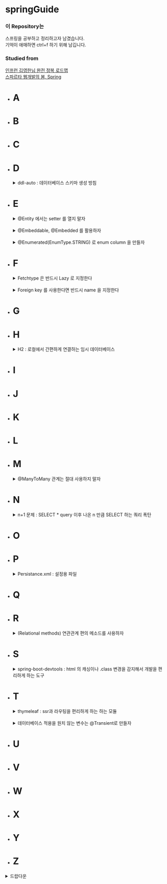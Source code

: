 # springGuide

### 이 Repository는

스프링을 공부하고 정리하고자 남겼습니다.   
기억이 애매하면 ctrl+f 하기 위해 남깁니다.

### Studied from

[인프런 김영한님 완전 정복 로드맵](https://www.inflearn.com/roadmaps/149)   
[스파르타 웹개발의 봄, Spring](https://spartacodingclub.kr/)

* # A
* # B
* # C
* # D
  <details>
  <summary>
  ddl-auto : 데이터베이스 스키마 생성 방침
  </summary>
  <br>
  
  application properties 에 `spring.jpa.hibernate.ddl-auto=` 형태로 존재한다.   
  
  create : 기존 태이블 삭제 후 다시 생성   
  create-drop : create 와 같지만 종료 시점에 삭제   
  update : 변경분만 반영   
  validate : 엔티티와 테이블이 매핑되었는지 확인   
  none : 사용안함   
  
  개발 초기 단계 : create, update    
  테스트 서버 : update, validate      
  운영 서버 : validate, none   
  </details>
* # E
  <details>
  <summary>
  @Entity 에서는 setter 를 열지 말자
  </summary>
  <br>

  @Setter 가 열려 있어 너무 많은 변경 포인트가 있다면 유지보수가 어렵다   
  @Setter 는 그 의도를 파악하기 어렵다.    
  또한 객체의 일관성을 보장하기 어렵다.     
  Constructor, builder 를 최대한 활용하자.    
  가령 사용하더라도 정해진 비즈니스 로직을 짜서 규정하고 사용하자.
  </details>
  <br>
  
  <details>
  <summary>
  @Embeddable, @Embedded 를 활용하자
  </summary>
  <br>

  Entity 내부 Class 를 관계형 연결(일 대 다, 일 대 일...etc) 없이 나타낼 수 있다         
  Java 내에서만 적용된다   
  @Embeddable   
  
  ```java
  @Embeddable
  @Getter
  public class Address {
  private  String city;
  private String street;
  private String zipcode;
  }
  ``` 
  
  @Embedded
  ```java
  @NoArgsConstructor(access = AccessLevel.PROTECTED)
  @Getter
  @Entity
  public class Member {
      @Id
      @GeneratedValue(strategy = GenerationType.IDENTITY)
      @Column(name = "member_id")
      private Long id;
  
      @Column
      private String name;
  
      @Embedded
      private Address address;
  }
  ``` 
  
  Java 내에서만 적용되며 database 에 관계형으로 정의되지 않는다.   
  ![](../../../../../../images/@embedded.PNG)
  </details>
  <br>

  <details>
  <summary>
  @Enumerated(EnumType.STRING) 로 enum column 을 만들자
  </summary>
  <br>

  반드시 EnumType.STRING 을 사용하자    
  Integer 는 enum 이 삭제/변경되었을 때 같은 숫자가 중복되어 사용된다   
  
  ```java
  enum OrderStatus {
    ORDER, CANCEL;
  }
  ```  
  
  ```java
  @Getter
  @Entity
  public class Order {
      @Id
      @GeneratedValue(strategy = GenerationType.IDENTITY)
      private Long id;
    
      @Enumerated(EnumType.STRING)
      private OrderStatus status;
  }
  ```
  </details>

* # F
  <details>
  <summary>
  Fetchtype 은 반드시 Lazy 로 지정한다
  </summary>
  <br>

  모든 연관된 테이블들이 딸려 나와서 n+1 폭탄을 맞고 싶지 않다면 lazy 로 사용하자      
  쿼리는 본인이 customize 하여 최적화 할 수 있게끔 만들어야 한다   
  
  fetchtype 을 지정하지 않은 경우   
  @ManyToOne 의 경우 FetchType 은 eager 이며   
  @OneToMany 의 경우 FetchType 은 lazy 이다.   
  
  @ManyToOne 에 주의하자.    
  
  lazy 가 설정된 이후 getter 를 사용하면 query 가 나간다.   
  
  n+1 문제는 여기에도 정리되어 있으니 확인하자.
  </details>
  <br>
  
  <details>
  <summary>
  Foreign key 를 사용한다면 반드시 name 을 지정한다
  </summary>
  <br>

  연관 관계 중 foreign key 가 생성된다면 spring 에서 임의로 이름을 만든다      
  임의로 지정된 이름은 JJ9J21D82 같은 gibberish 이기 때문에 user_account_fk 처럼 정의하자   
  
  ```java
  @JoinColumn(name = "account_id", foreignKey = @ForeignKey(name = "user_account_fk"))
  ``` 
  
  반드시 fk를 사용하지 않아도 된다.   
  조금 더 유연한 시스템을 운영하고 싶다면 fk를 사용하지 않고 연결관계를 정의만 하는 것 또한 하나의 방법이다.   
  </details>
* # G
* # H
  <details>
  <summary>
  H2 : 로컬에서 간편하게 연결하는 임시 데이터베이스

  </summary>
  <br>

    * 설치   
      우선 spring initializr 에서 h2 가 추가됬는지 확인한다.   
      [h2 설치 링크](https://www.h2database.com/html/main.html)   
      설치된 경로에서 \H2\bin 을 들어간다.   
      h2.sh 또는 bat 을 실행한다.   
      localhost:8082 를 들어간다.   
      JDBC url 을 jdbc:h2:file:~/testDB 로 바꾼다.   
      :mem 의 경우 메모리 :file 의 경우 파일 저장이다.   
      ~/의 경로는 user 에서 시작된다.   
      저장된 파일 경로 예시 : C:\Users\doe\testDB.mv.db   
      jdbc:h2:file:D:\Program Files (x86)\H2\saved\testDB 로 특정 경로를 지정해도 된다.         
      <br>

    * 연결  
      스프링과 h2의 연결은 application.properties 에서
      ```
      spring.datasource.url=jdbc:h2:tcp://localhost/~/testDB
      spring.datasource.driverClassName=org.h2.Driver
      spring.datasource.username=sa
      spring.datasource.password=
      spring.jpa.database-platform=org.hibernate.dialect.H2Dialect
      ``` 
      testDB는 사용자가 지정한 명칭으로 바꿔도 된다.      
      그 이외에 추가하면 좋은 properties 도 잊지 말자
      ```
      # 테이블이 없다면 자동으로 생성한다.
      spring.jpa.hibernate.ddl-auto=create
      # sql 을 로깅으로 표시한다.
      # spring.jpa.show-sql=true
      logging.level.org.hibernate.sql = debug
      ``` 
  </details>
* # I
* # J
* # K
* # L
* # M
  <details>
  <summary>
  @ManyToMany 관계는 절대 사용하지 말자
  </summary>
  <br>

  many to many 사이의 테이블은 entity 로 정의되지 않는다.      
  Relation 으로 자동 생성되어서 변경에 용의하지 않다.
  </details>
* # N
  <details>
  <summary>
  n+1 문제 : SELECT * query 이후 나온 n 만큼 SELECT 하는 쿼리 폭탄
  </summary>
  <br>

  ![](images/n+1.PNG)
  이런 쿼리문이 보인다면 n + 1 문제입니다.   
  Spring 에서 n + 1 이 생긴다면 fetchtype.eager 를 하였는지 확인합시다.   
  For each 문에서도 n + 1 이 발생할 수 있습니다.   
  
  해결법은 크게 2가지 있습니다.   
  
  Join fetch
  ```java
  @Query("select a from books a join fetch a.users")
  List<books> findAllJoinFetchUsers();
  ```
  2중 join fetch   
  ```java
  @Query("select a from books a join fetch a.users u join fetch u.account")
  List<books> findAllJoinFetchUsersWithAccount();
  ``` 
  join fetch 는 inner join 입니다.   
  <br>
  
  Entity graph   
  ```java
  @EntityGraph(attributePaths = "users")
  @Query("select a from book a")
  List<Academy> findAllEntityGraphUsers();
  ``` 
  2중 entity graph
  ```java
  @EntityGraph(attributePaths = {"users", "users.account"})
  @Query("select a from book a")
  List<Academy> findAllEntityGraphUsersWithAccount();
  ``` 
  entity graph 는 left outer join 입니다.   
  
  [join 을 밴다이어그램으로 설명](https://joins.spathon.com/)   
  
  </details>
* # O
* # P
  <details>
  <summary>
  Persistance.xml : 설정용 파일
  </summary>
  <br>
  application.properties 의 구 버전이다.   
  
  ```
  <?xml version="1.0" encoding="UTF-8"?>
  <persistence version="2.2"
  xmlns="http://xmlns.jcp.org/xml/ns/persistence" xmlns:xsi="http://www.w3.org/2001/XMLSchema-instance"
  xsi:schemaLocation="http://xmlns.jcp.org/xml/ns/persistence http://xmlns.jcp.org/xml/ns/persistence/persistence_2_2.xsd">
  <persistence-unit name="hello">
  <properties>
  <!-- 필수 속성 -->
  <property name="javax.persistence.jdbc.driver" value="org.h2.Driver"/>
  <property name="javax.persistence.jdbc.user" value="sa"/>
  <property name="javax.persistence.jdbc.password" value=""/>
  <property name="javax.persistence.jdbc.url" value="jdbc:h2:tcp://localhost/~/testDB"/>
  <property name="hibernate.dialect" value="org.hibernate.dialect.H2Dialect"/>
  
              <!-- 옵션 -->
              <property name="hibernate.show_sql" value="true"/>
              <property name="hibernate.format_sql" value="true"/>
              <property name="hibernate.use_sql_comments" value="true"/>
              <!--<property name="hibernate.hbm2ddl.auto" value="create" />-->
          </properties>
      </persistence-unit>
  </persistence>
  ``` 
  
  `<persistence-unit name="hello">` 에서 name 을 지정해 주면   
  ```java
  Persistence.createEntityManagerFactory("hello");   
  EntityManager em = emf.createEntityManager();
  ```
  으로 연결된다.   
  
  `<property name="hibernate.dialect" value="org.hibernate.dialect.H2Dialect"/>`의 dialect 는 방언인데 
  다양한 데이터베이스를 사투리로서 이해하고 있다. `H2Dialect` 로 주어진 사투리를 표준말로 변경하겠다는 의미이다.

  필요에 따라 추가적으로 옵션을 넣을 수 있다.
  </details>
* # Q
* # R
  <details>
  <summary>
  (Relational methods) 연관관계 편의 메소드를 사용하자
  </summary>
  <br>

  관계가 있는 entity 를 저장할 때 양측의 객체를 변경해야 한다.   
  이를 method 로 묶자.

  ```java
    // many to one 관계 (Child to Parent)
    public void setParent(Parent parent){
        this.parent = parent;
        parent.getChildren().add(this);
    }

    // one to many 관계 (Parent to Child)
    public void addChild(Child child){
        children.add(child);
        child.setParent(this);
    }
  
    // one to one 관계 (Husband to Wife)
    public void setWife(Wife wife){
        this.wife = wife;
        wife.setHusband(this);
    }
    // many to many 는 사용하지 말자
  ``` 

  주의할 점이 있는데   
  연관 관계 메소드가 정의된 곳을 규정해야 한다.   
  Child 에 정의될지 Parent 에 정의될지 일관성이 필요하다.   
  예를 들어 foreign key 가 단일 방향으로 설계되었다면   
  Foreign key 가 규정된 entity 에 정의한다던지 원칙을 정해야 한다.

  또한 양측에 편의 메소드를 정의하여 중복해서 넣는 실수가 생길 수 있다.   
  단일한 방향에 setter를 만들어 사용을 강제하는 것이 좋다.
  </details>
* # S
  <details>
  <summary>
  spring-boot-devtools : html 의 캐싱이나 .class 변경을 감지해서 개발을 편리하게 하는 도구
  </summary>
  <br>

    * 설치방법   
      <br>
      gradle 의 경우   
      `compileOnly ('org.springframework.boot:spring-boot-devtools')`   
      <br>
      maven 경우
      ```
      <dependency>
          <groupId>org.springframework.boot</groupId>
          <artifactId>spring-boot-devtools</artifactId>
          <optional>true</optional>
      </dependency>
      ```

      compileOnly 의 이유   
      [링크](https://docs.spring.io/spring-boot/docs/1.5.16.RELEASE/reference/html/using-boot-devtools.html)      
      <br>
    * 활용   
      파일이 변경된 경우   
      ctrl+shift+F9 (build->recompile)    
      을 눌려 프로젝트에 바로 적용한다.   
      <br>
      .html 의 경우 캐쉬 없이 바로 적용되고   
      .class 의 경우 프로젝트가 rerun 된다.

  </details>
* # T
  <details>
  <summary>
  thymeleaf : ssr과 라우팅을 편리하게 하는 하는 모듈
  </summary>
  <br>

    * 보내고 받는 법
      ```java
      @RequiredArgsConstructor
      @Controller
      public class MemberController {
      @GetMapping("/hello")
      public String hello(Model model){
          model.addAttribute("name","김도형");
          return "hello";
          }
      }
      ```   
      보면 `@RestController` 가 아니라 `@Controller` 를 사용한다는 것을 알 수 있다.    
      rest 는 rest api, 그냥 controller 는 페이지의 전환을 위해서 주로 사용된다.   
      return "hello" 는 resources/templates/hello.html 을 반환한다.   
      `model.addAttribute("name","김도형");`로 변수를 전달하면   
      hello.html 에서   
      `<p th:text="'안녕하세요~' + ${data} + '님'" ></p>`   
      처럼 사용할 수 있다.   
      <br>
    * 문법   
      [여기](https://eblo.tistory.com/55) 를 참조

  </details>
  <br>

  <details>
  <summary>
  데이터베이스 적용을 원치 않는 변수는 @Transient로 만들자
  
  </summary>
  <br>
  
  드랍다운 내용
  </details>
  
* # U
* # V
* # W
* # X
* # Y
* # Z

<details>
<summary>드랍다운</summary>
<br>

드랍다운 내용
</details>